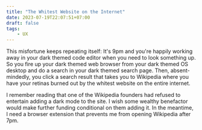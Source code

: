```yaml
---
title: "The Whitest Website on the Internet"
date: 2023-07-19T22:07:51+07:00
draft: false
tags:
    - UX
---
```

This misfortune keeps repeating itself: It's 9pm and you're happily working away in your dark themed code editor when you need to look something up. So you fire up your dark themed web browser from your dark themed OS desktop and do a search in your dark themed search page. Then, absent-mindedly, you click a search result that takes you to Wikipedia where you have your retinas burned out by the whitest website on the entire internet.
<!--more-->

I remember reading that one of the Wikipedia founders had refused to entertain adding a dark mode to the site. I wish some wealthy benefactor would make further funding conditional on them adding it. In the meantime, I need a browser extension that prevents me from opening Wikipedia after 7pm. 
